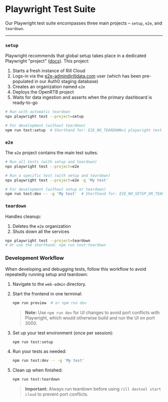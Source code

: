 # Playwright Test Suite

Our Playwright test suite encompasses three main projects – `setup`, `e2e`, and `teardown`.

---

### `setup`

Playwright recommends that global setup takes place in a dedicated Playwright "project" ([docs](https://playwright.dev/docs/test-global-setup-teardown#option-1-project-dependencies)). This project:

1. Starts a fresh instance of Rill Cloud
2. Logs-in via the e2e-admin@rilldata.com user (which has been pre-populated in our Auth0 staging database)
3. Creates an organization named `e2e`
4. Deploys the OpenRTB project
5. Waits for data ingestion and asserts when the primary dashboard is ready-to-go

```bash
# Run with automatic teardown
npx playwright test --project=setup

# For development (without teardown)
npm run test:setup  # Shorthand for: E2E_NO_TEARDOWN=1 playwright test --project=setup
```

### `e2e`

The `e2e` project contains the main test suites.

```bash
# Run all tests (with setup and teardown)
npx playwright test --project=e2e

# Run a specific test (with setup and teardown)
npx playwright test --project=e2e -g 'My test'

# For development (without setup or teardown)
npm run test:dev -- -g 'My test'  # Shorthand for: E2E_NO_SETUP_OR_TEARDOWN=1 playwright test --project=e2e
```

### `teardown`

Handles cleanup:
1. Deletes the `e2e` organization
2. Shuts down all the services

```bash
npx playwright test --project=teardown
# Or use the shorthand: npm run test:teardown
```

### Development Workflow

When developing and debugging tests, follow this workflow to avoid repeatedly running setup and teardown:

1. Navigate to the `web-admin` directory.

2. Start the frontend in one terminal:
   ```bash
   npm run preview  # or npm run dev
   ```
   > **Note:** Use `npm run dev` for UI changes to avoid port conflicts with Playwright, which would otherwise build and run the UI on port 3000.

3. Set up your test environment (once per session):
   ```bash
   npm run test:setup
   ```

4. Run your tests as needed:
   ```bash
   npm run test:dev -- -g 'My test'
   ```

5. Clean up when finished:
   ```bash
   npm run test:teardown
   ```
   > **Important:** Always run teardown before using `rill devtool start cloud` to prevent port conflicts.